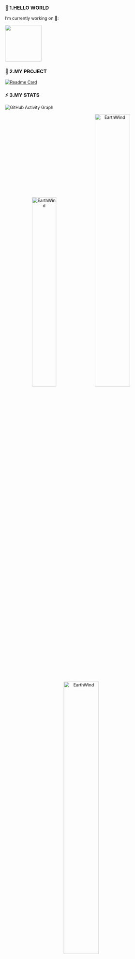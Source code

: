 ### 👋 1.HELLO WORLD 
 I’m currently working on 🔭:

<a href="https://github.com/ceph/ceph">
  <img src="https://ceph.io/assets/bitmaps/Ceph_Logo_Standard_RGB_120411_fa.png" height="120px">
</a>

### 🌱 2.MY PROJECT

[![Readme Card](https://github-readme-stats.vercel.app/api/pin/?username=EarthWind&repo=drawio)](https://github.com/EarthWind/drawio)


### ⚡ 3.MY STATS

![GitHub Activity Graph](https://activity-graph.herokuapp.com/graph?username=EarthWind&theme=dracula&hide_border=true)

<p align="center">
<img width="40%" src="https://github-readme-stats.vercel.app/api/top-langs?username=EarthWind&show_icons=true&theme=dracula&title_color=ff8000&text_color=ffffff&bg_color=6a6a6a&locale=en&layout=compact&hide_border=true" alt="EarthWind" /> 
<img width="48%" src="https://github-readme-stats.vercel.app/api?username=EarthWind&show_icons=true&theme=dracula&title_color=ff8000&text_color=ffffff&bg_color=6a6a6a&locale=en&hide_border=true" alt="EarthWind" />
<img width="48%" src="https://github-readme-streak-stats.herokuapp.com/?user=larymak&theme=highcontrast&hide_border=true" alt="EarthWind" />
</p>

<!---
EarthWind/EarthWind is a ✨ special ✨ repository because its `README.md` (this file) appears on your GitHub profile.
You can click the Preview link to take a look at your changes.
--->
